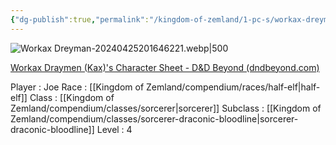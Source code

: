 ```yaml
---
{"dg-publish":true,"permalink":"/kingdom-of-zemland/1-pc-s/workax-dreyman/"}
---
```


![Workax Dreyman-20240425201646221.webp|500](/img/user/Kingdom%20of%20Zemland/z_Attachments/Workax%20Dreyman-20240425201646221.webp)


[Workax Draymen (Kax)'s Character Sheet - D&D Beyond (dndbeyond.com)](https://www.dndbeyond.com/characters/118421183)

Player : Joe
Race : [[Kingdom of Zemland/compendium/races/half-elf\|half-elf]] 
Class : [[Kingdom of Zemland/compendium/classes/sorcerer\|sorcerer]] 
Subclass : [[Kingdom of Zemland/compendium/classes/sorcerer-draconic-bloodline\|sorcerer-draconic-bloodline]] 
Level : 4